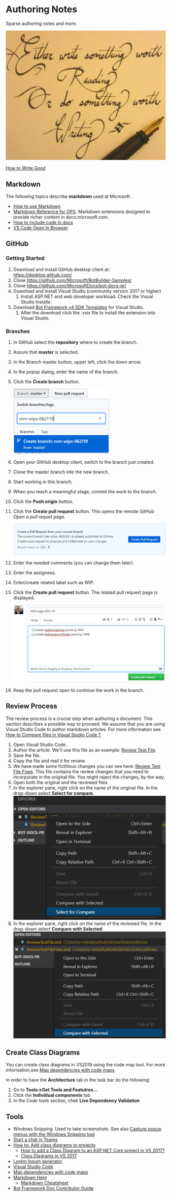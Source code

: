 # Authoring Notes

Sparse authoring notes and more.

![write_good](Media/Generic/write_good.PNG)

[How to Write Good](https://www.plainlanguage.gov/resources/humor/how-to-write-good/)

## Markdown

The following topics describe **markdown** used at Microsoft.

- [How to use Markdown](https://review.docs.microsoft.com/en-us/help/contribute/contribute-how-to-write-use-markdown?branch=master)
- [Markdown Reference for OPS](https://review.docs.microsoft.com/en-us/help/contribute/markdown-reference?branch=master).  Markdown extensions designed to provide richer content in docs.microsoft.com.
- [How to include code in docs](https://review.docs.microsoft.com/en-us/help/contribute/code-in-docs?branch=master)
- [VS Code Open In Browser](https://www.bing.com/videos/search?q=preview+visual+code+markdown+in+default+browser&view=detail&mid=C816AE112B86E16599DEC816AE112B86E16599DE&FORM=VIRE)

## GitHub

### Getting Started

1. Download and install GitHub desktop client at: https://desktop.github.com/ 
1. Clone https://github.com/Microsoft/BotBuilder-Samples/ 
1. Clone https://github.com/MicrosoftDocs/bot-docs-pr/  
1. Download  and install Visual Studio (community version 2017 or higher)
    1. Install ASP.NET and web developer workload. Check  the Visual Studio Installe. 
1. Download [Bot Framework v4 SDK Templates](https://marketplace.visualstudio.com/items?itemName=BotBuilder.botbuilderv4) for Visual Studio. 
    1. After the download click the .vsix file to install the extension into Visual Studio. 

### Branches

1. In GitHub select the **repository** where to create the branch.
1. Assure that **master** is selected.
1. In the Branch master button, upper left, click the down arrow. 
1. In the popup dialog, enter the name of the branch.
1. Click the **Create branch** button.

    ![github_create_branch](Media/Github/github_create_branch.PNG)

1. Open your GitHub desktop client, switch to the branch just created.
1. Clone the master branch into the new branch.
1. Start working in this branch.
1. When you reach a meaningful stage, commit the work to the branch.
1. Click the **Push origin** button.
1. Click the **Create pull request** button. This opens the remote GitHub *Open a pull requet* page. 

    ![github_create_branch](Media/Github/create_pr_button.PNG)

1. Enter the needed comments (you can change them later). 
1. Enter the assignees.
1. Enter/create related label such as WIP. 
1. Click the **Create pull request** button. The related pull request page is displayed.

   ![github_create_branch](Media/Github/create_pr_button_remote.PNG)

1. Keep the pull request open to continue the work in the branch.

## Review Process

The review process is a crucial step when authoring a document. This section describes a possible way to proceed.
We assume that you are using Visual Studio Code to author markdown articles.
For more information see [How to Compare files in Visual Studio Code ?](https://dailydotnettips.com/how-to-compare-files-in-visual-studio-code/).

1. Open Visual Studio Code.
1. Author the article. We'll use this file as an example: [Review Test File](ReviewTestFile.md).
1. Save the file.
1. Copy the file and mail it for review.
1. We have made some fictitious changes you can see here: [Review Test File Fixes](ReviewTestFileFixes.md).
This file contains the review changes that you need to incorporate in the original file. You might reject the changes, by the way.  
1. Open both the original and the reviewed files.
1. In the explorer pane, right click on the name of the original file. In the drop-down select **Select for compare**.
![Select for Compare](Media/Generic/SelectForCompare.PNG)
1. In the explorer pane, right click on the name of the reviewed file. In the drop-down select **Compare with Selected**.
![Select Compare with Selected](Media/Generic/CompareWithSelected.PNG)

## Create Class Diagrams

You can create class diagrams in VS2019 using the code map tool. For more information,see [Map dependencies with code maps](https://docs.microsoft.com/en-us/visualstudio/modeling/map-dependencies-across-your-solutions?view=vs-2019).

In order to have the **Architecture** tab in the task bar do the following: 

1. Go to **Tools->Get Tools and Featutres...**
1. Click the **Individual components** tab
1. In the *Code tools* section, chek **Live Dependency Validation**


## Tools

- Windows Snipping. Used to take screenshots. See also [Capture popup menus with the Windows Snipping tool](https://pandlbisset.wordpress.com/2015/09/12/capture-popup-menus-with-the-windows-snipping-tool/)
- [Start a chat in Teams](https://support.office.com/en-us/article/Start-a-chat-in-Teams-0c71b32b-c050-4930-a887-5afbe742b3d8)
- [How to: Add class diagrams to projects](https://docs.microsoft.com/en-us/visualstudio/ide/class-designer/how-to-add-class-diagrams-to-projects?view=vs-2019)
  - [How to add a Class Diagram to an ASP.NET Core project in VS 2017?](https://stackoverflow.com/questions/52760190/how-to-add-a-class-diagram-to-an-asp-net-core-project-in-vs-2017/53799840#53799840)
  - [Class Diagrams in VS 2017](https://stackoverflow.com/questions/42233831/class-diagrams-in-vs-2017)
- [Lorem Ipsum generator](https://lipsum.com/)
- [Visual Studio Code](https://code.visualstudio.com/Download)
- [Map dependencies with code maps](https://docs.microsoft.com/en-us/visualstudio/modeling/map-dependencies-across-your-solutions?view=vs-2019)
- [Markdown Here](https://github.com/adam-p/markdown-here)
  - [Markdown Cheatsheet](https://github.com/adam-p/markdown-here/wiki/Markdown-Cheatsheet)
- [Bot Framework Doc Contributor Guide](https://github.com/MicrosoftDocs/bot-docs-pr/tree/master/contributor-guide)


<!-- Testing. See Testing a Bot Using the Bot Framework Emulator section
Deploying. See Deploy a Bot to Azure section.
Knowledge of ASP.Net Core and asynchronous programming in C# -->
